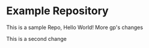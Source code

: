 # Example Repository

This is a sample Repo, Hello World! More gp's changes

This is a second change

